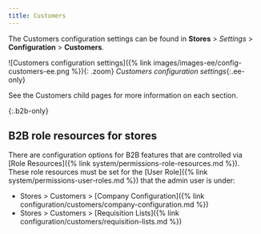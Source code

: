 ```yaml
---
title: Customers
---
```


The Customers configuration settings can be found in **Stores** > _Settings_ > **Configuration** > **Customers**.

![Customers configuration settings]({% link images/images-ee/config-customers-ee.png %}){: .zoom}
_Customers configuration settings_{:.ee-only}

See the Customers child pages for more information on each section.

{:.b2b-only}
## B2B role resources for stores

There are configuration options for B2B features that are controlled via [Role Resources]({% link system/permissions-role-resources.md %}). These role resources must be set for the [User Role]({% link system/permissions-user-roles.md %}) that the admin user is under:

- Stores > Customers > [Company Configuration]({% link configuration/customers/company-configuration.md %})
- Stores > Customers > [Requisition Lists]({% link configuration/customers/requisition-lists.md %})
